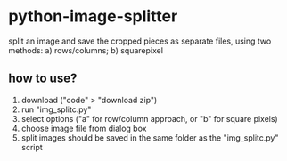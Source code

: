 # python-image-splitter
split an image and save the cropped pieces as separate files,
using two methods:
a) rows/columns; b) squarepixel

## how to use?
1. download ("code" > "download zip")
2. run "img_splitc.py"
3. select options ("a" for row/column approach, or "b" for square pixels)
4. choose image file from dialog box
5. split images should be saved in the same folder as the "img_splitc.py" script

